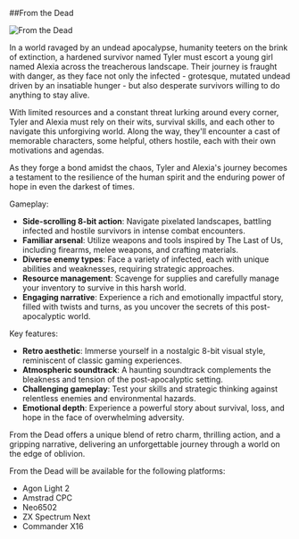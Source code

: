##From the Dead

![From the Dead](https://github.com/andymccall/from-the-dead/blob/assets/from_the_dead.jpg?raw=true)

In a world ravaged by an undead apocalypse, humanity teeters on the brink of extinction, a hardened survivor named Tyler must escort a young girl named Alexia across the treacherous landscape. Their journey is fraught with danger, as they face not only the infected - grotesque, mutated undead driven by an insatiable hunger - but also desperate survivors willing to do anything to stay alive.

With limited resources and a constant threat lurking around every corner, Tyler and Alexia must rely on their wits, survival skills, and each other to navigate this unforgiving world. Along the way, they'll encounter a cast of memorable characters, some helpful, others hostile, each with their own motivations and agendas.

As they forge a bond amidst the chaos, Tyler and Alexia's journey becomes a testament to the resilience of the human spirit and the enduring power of hope in even the darkest of times.

Gameplay:

- **Side-scrolling 8-bit action**: Navigate pixelated landscapes, battling infected and hostile survivors in intense combat encounters.
- **Familiar arsenal**: Utilize weapons and tools inspired by The Last of Us, including firearms, melee weapons, and crafting materials.
- **Diverse enemy types**: Face a variety of infected, each with unique abilities and weaknesses, requiring strategic approaches.
- **Resource management**: Scavenge for supplies and carefully manage your inventory to survive in this harsh world.
- **Engaging narrative**: Experience a rich and emotionally impactful story, filled with twists and turns, as you uncover the secrets of this post-apocalyptic world.

Key features:

- **Retro aesthetic**: Immerse yourself in a nostalgic 8-bit visual style, reminiscent of classic gaming experiences.
- **Atmospheric soundtrack**: A haunting soundtrack complements the bleakness and tension of the post-apocalyptic setting.
- **Challenging gameplay**: Test your skills and strategic thinking against relentless enemies and environmental hazards.
- **Emotional depth**: Experience a powerful story about survival, loss, and hope in the face of overwhelming adversity.

From the Dead offers a unique blend of retro charm, thrilling action, and a gripping narrative, delivering an unforgettable journey through a world on the edge of oblivion.

From the Dead will be available for the following platforms:

- Agon Light 2
- Amstrad CPC
- Neo6502
- ZX Spectrum Next
- Commander X16